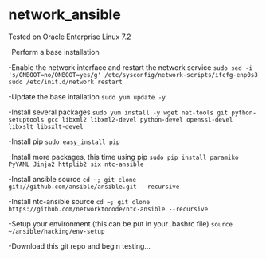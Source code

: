 # network_ansible
Tested on Oracle Enterprise Linux 7.2

-Perform a base installation 

-Enable the network interface and restart the network service
`sudo sed -i 's/ONBOOT=no/ONBOOT=yes/g' /etc/sysconfig/network-scripts/ifcfg-enp0s3`
`sudo /etc/init.d/network restart`

-Update the base intallation
`sudo yum update -y`

-Install several packages
`sudo yum install -y wget net-tools git python-setuptools gcc libxml2 libxml2-devel python-devel openssl-devel libxslt libsxlt-devel`

-Install pip
`sudo easy_install pip`

-Install more packages, this time using pip
`sudo pip install paramiko PyYAML Jinja2 httplib2 six ntc-ansible`

-Install ansible source
`cd ~; git clone git://github.com/ansible/ansible.git --recursive`

-Install ntc-ansible source
`cd ~; git clone https://github.com/networktocode/ntc-ansible --recursive`

-Setup your environment (this can be put in your .bashrc file)
`source ~/ansible/hacking/env-setup`

-Download this git repo and begin testing...

